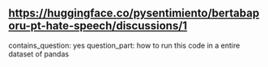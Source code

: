 ## https://huggingface.co/pysentimiento/bertabaporu-pt-hate-speech/discussions/1

contains_question: yes
question_part: how to run this code in a entire dataset of pandas